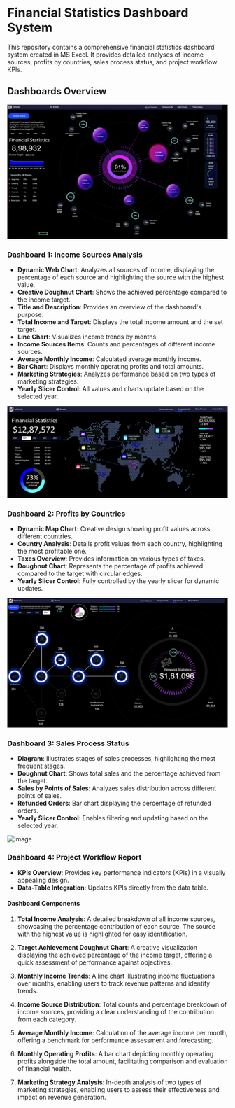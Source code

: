 # Financial Statistics Dashboard System

This repository contains a comprehensive financial statistics dashboard system created in MS Excel. It provides detailed analyses of income sources, profits by countries, sales process status, and project workflow KPIs.

## Dashboards Overview

![image](https://github.com/PrasadPartham/DATA-ANALYSIS-PROJECTS/blob/main/EXCEL_PROJECCTS/Financial_Strats_Dashboard/Screenshot%202024-05-11%20232436.png)

### Dashboard 1: Income Sources Analysis

- **Dynamic Web Chart**: Analyzes all sources of income, displaying the percentage of each source and highlighting the source with the highest value.
- **Creative Doughnut Chart**: Shows the achieved percentage compared to the income target.
- **Title and Description**: Provides an overview of the dashboard's purpose.
- **Total Income and Target**: Displays the total income amount and the set target.
- **Line Chart**: Visualizes income trends by months.
- **Income Sources Items**: Counts and percentages of different income sources.
- **Average Monthly Income**: Calculated average monthly income.
- **Bar Chart**: Displays monthly operating profits and total amounts.
- **Marketing Strategies**: Analyzes performance based on two types of marketing strategies.
- **Yearly Slicer Control**: All values and charts update based on the selected year.


![image](https://github.com/PrasadPartham/DATA-ANALYSIS-PROJECTS/blob/main/EXCEL_PROJECCTS/Financial_Strats_Dashboard/Screenshot%202024-06-18%20120500.png)

### Dashboard 2: Profits by Countries

- **Dynamic Map Chart**: Creative design showing profit values across different countries.
- **Country Analysis**: Details profit values from each country, highlighting the most profitable one.
- **Taxes Overview**: Provides information on various types of taxes.
- **Doughnut Chart**: Represents the percentage of profits achieved compared to the target with circular edges.
- **Yearly Slicer Control**: Fully controlled by the yearly slicer for dynamic updates.


![image](https://github.com/PrasadPartham/DATA-ANALYSIS-PROJECTS/blob/main/EXCEL_PROJECCTS/Financial_Strats_Dashboard/Screenshot%202024-06-20%20213511.png)

### Dashboard 3: Sales Process Status

- **Diagram**: Illustrates stages of sales processes, highlighting the most frequent stages.
- **Doughnut Chart**: Shows total sales and the percentage achieved from the target.
- **Sales by Points of Sales**: Analyzes sales distribution across different points of sales.
- **Refunded Orders**: Bar chart displaying the percentage of refunded orders.
- **Yearly Slicer Control**: Enables filtering and updating based on the selected year.

![image](https://github.com/AvishiJ/Financial-Statistics-Dashboard/assets/93474251/474c9696-72f9-4fb9-966e-395dc9341e19)

### Dashboard 4: Project Workflow Report

- **KPIs Overview**: Provides key performance indicators (KPIs) in a visually appealing design.
- **Data-Table Integration**: Updates KPIs directly from the data table.

#### Dashboard Components

1. **Total Income Analysis**: A detailed breakdown of all income sources, showcasing the percentage contribution of each source. The source with the highest value is highlighted for easy identification.

2. **Target Achievement Doughnut Chart**: A creative visualization displaying the achieved percentage of the income target, offering a quick assessment of performance against objectives.

3. **Monthly Income Trends**: A line chart illustrating income fluctuations over months, enabling users to track revenue patterns and identify trends.

4. **Income Source Distribution**: Total counts and percentage breakdown of income sources, providing a clear understanding of the contribution from each category.

5. **Average Monthly Income**: Calculation of the average income per month, offering a benchmark for performance assessment and forecasting.

6. **Monthly Operating Profits**: A bar chart depicting monthly operating profits alongside the total amount, facilitating comparison and evaluation of financial health.

7. **Marketing Strategy Analysis**: In-depth analysis of two types of marketing strategies, enabling users to assess their effectiveness and impact on revenue generation.
